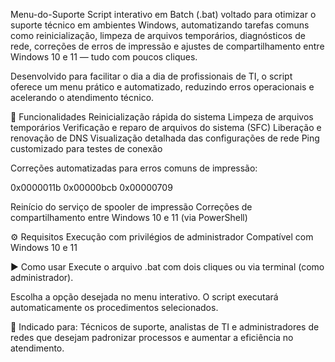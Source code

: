 Menu-do-Suporte
Script interativo em Batch (.bat) voltado para otimizar o suporte técnico em ambientes Windows, automatizando tarefas comuns como reinicialização, limpeza de arquivos temporários, diagnósticos de rede, correções de erros de impressão e ajustes de compartilhamento entre Windows 10 e 11 — tudo com poucos cliques.

Desenvolvido para facilitar o dia a dia de profissionais de TI, o script oferece um menu prático e automatizado, reduzindo erros operacionais e acelerando o atendimento técnico.

🔧 Funcionalidades
Reinicialização rápida do sistema
Limpeza de arquivos temporários
Verificação e reparo de arquivos do sistema (SFC)
Liberação e renovação de DNS
Visualização detalhada das configurações de rede
Ping customizado para testes de conexão

Correções automatizadas para erros comuns de impressão:

0x0000011b
0x00000bcb
0x00000709

Reinício do serviço de spooler de impressão
Correções de compartilhamento entre Windows 10 e 11 (via PowerShell)

⚙️ Requisitos
Execução com privilégios de administrador
Compatível com Windows 10 e 11

▶️ Como usar
Execute o arquivo .bat com dois cliques ou via terminal (como administrador).

Escolha a opção desejada no menu interativo.
O script executará automaticamente os procedimentos selecionados.

📌 Indicado para: Técnicos de suporte, analistas de TI e administradores de redes que desejam padronizar processos e aumentar a eficiência no atendimento.
